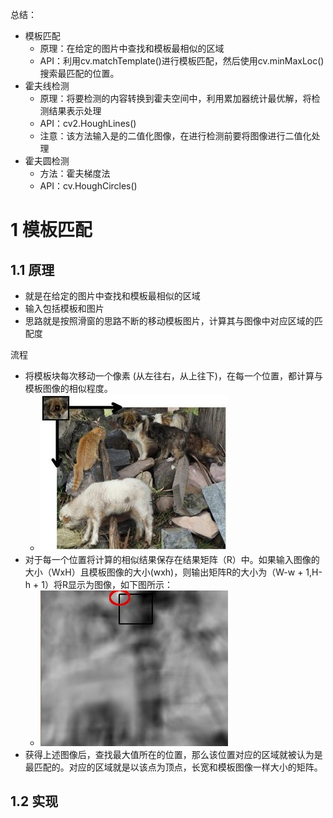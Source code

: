 总结：
- 模板匹配
	- 原理：在给定的图片中查找和模板最相似的区域
	- API：利用cv.matchTemplate()进行模板匹配，然后使用cv.minMaxLoc()搜索最匹配的位置。
- 霍夫线检测
	- 原理：将要检测的内容转换到霍夫空间中，利用累加器统计最优解，将检测结果表示处理
	- API：cv2.HoughLines()
	- 注意：该方法输入是的二值化图像，在进行检测前要将图像进行二值化处理
- 霍夫圆检测
	- 方法：霍夫梯度法
	- API：cv.HoughCircles()

# 1 模板匹配

## 1.1 原理
- 就是在给定的图片中查找和模板最相似的区域
- 输入包括模板和图片 
- 思路就是按照滑窗的思路不断的移动模板图片，计算其与图像中对应区域的匹配度

流程
- 将模板块每次移动一个像素 (从左往右，从上往下)，在每一个位置，都计算与模板图像的相似程度。
	- ![](../photo/Pasted%20image%2020240202103435.png)
- 对于每一个位置将计算的相似结果保存在结果矩阵（R）中。如果输入图像的大小（WxH）且模板图像的大小(wxh)，则输出矩阵R的大小为（W-w + 1,H-h + 1）将R显示为图像，如下图所示：
	- ![](../photo/Pasted%20image%2020240202103621.png)
- 获得上述图像后，查找最大值所在的位置，那么该位置对应的区域就被认为是最匹配的。对应的区域就是以该点为顶点，长宽和模板图像一样大小的矩阵。
## 1.2 实现

